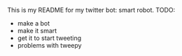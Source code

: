 This is my README for my twitter bot: smart robot.
TODO:
- make a bot
- make it smart
- get it to start tweeting
- problems with tweepy

